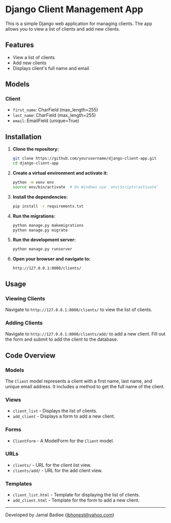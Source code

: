 # Django Client Management App

This is a simple Django web application for managing clients. The app allows you to view a list of clients and add new clients.

## Features

- View a list of clients
- Add new clients
- Displays client's full name and email

## Models

### Client

- `first_name`: CharField (max_length=255)
- `last_name`: CharField (max_length=255)
- `email`: EmailField (unique=True)

## Installation

1. **Clone the repository:**

    ```sh
    git clone https://github.com/yourusername/django-client-app.git
    cd django-client-app
    ```

2. **Create a virtual environment and activate it:**

    ```sh
    python -m venv env
    source env/bin/activate  # On Windows use `env\Scripts\activate`
    ```

3. **Install the dependencies:**

    ```sh
    pip install -r requirements.txt
    ```

4. **Run the migrations:**

    ```sh
    python manage.py makemigrations
    python manage.py migrate
    ```

5. **Run the development server:**

    ```sh
    python manage.py runserver
    ```

6. **Open your browser and navigate to:**

    ```
    http://127.0.0.1:8000/clients/
    ```


## Usage

### Viewing Clients

Navigate to `http://127.0.0.1:8000/clients/` to view the list of clients.

### Adding Clients

Navigate to `http://127.0.0.1:8000/clients/add/` to add a new client. Fill out the form and submit to add the client to the database.

## Code Overview

### Models

The `Client` model represents a client with a first name, last name, and unique email address. It includes a method to get the full name of the client.

### Views

- `client_list` - Displays the list of clients.
- `add_client` - Displays a form to add a new client.

### Forms

- `ClientForm` - A ModelForm for the `Client` model.

### URLs

- `clients/` - URL for the client list view.
- `clients/add/` - URL for the add client view.

### Templates

- `client_list.html` - Template for displaying the list of clients.
- `add_client.html` - Template for the form to add a new client.


---

Developed by Jamal Badiee (jbhonest@yahoo.com)


